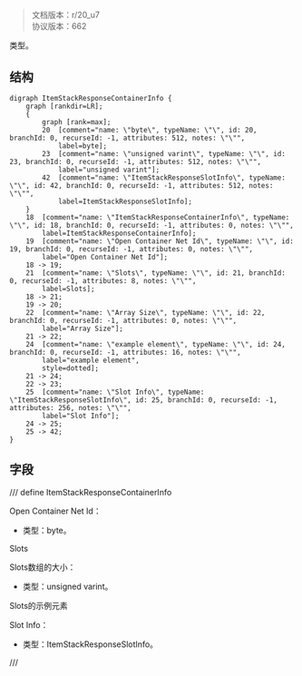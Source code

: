 # <!-- md:samp ItemStackResponseContainerInfo -->

> 文档版本：r/20_u7<br/>协议版本：662

<!-- md:samp ItemStackResponseContainerInfo -->类型。

## 结构

```viz
digraph ItemStackResponseContainerInfo {
	graph [rankdir=LR];
	{
		graph [rank=max];
		20	[comment="name: \"byte\", typeName: \"\", id: 20, branchId: 0, recurseId: -1, attributes: 512, notes: \"\"",
			label=byte];
		23	[comment="name: \"unsigned varint\", typeName: \"\", id: 23, branchId: 0, recurseId: -1, attributes: 512, notes: \"\"",
			label="unsigned varint"];
		42	[comment="name: \"ItemStackResponseSlotInfo\", typeName: \"\", id: 42, branchId: 0, recurseId: -1, attributes: 512, notes: \"\"",
			label=ItemStackResponseSlotInfo];
	}
	18	[comment="name: \"ItemStackResponseContainerInfo\", typeName: \"\", id: 18, branchId: 0, recurseId: -1, attributes: 0, notes: \"\"",
		label=ItemStackResponseContainerInfo];
	19	[comment="name: \"Open Container Net Id\", typeName: \"\", id: 19, branchId: 0, recurseId: -1, attributes: 0, notes: \"\"",
		label="Open Container Net Id"];
	18 -> 19;
	21	[comment="name: \"Slots\", typeName: \"\", id: 21, branchId: 0, recurseId: -1, attributes: 8, notes: \"\"",
		label=Slots];
	18 -> 21;
	19 -> 20;
	22	[comment="name: \"Array Size\", typeName: \"\", id: 22, branchId: 0, recurseId: -1, attributes: 0, notes: \"\"",
		label="Array Size"];
	21 -> 22;
	24	[comment="name: \"example element\", typeName: \"\", id: 24, branchId: 0, recurseId: -1, attributes: 16, notes: \"\"",
		label="example element",
		style=dotted];
	21 -> 24;
	22 -> 23;
	25	[comment="name: \"Slot Info\", typeName: \"ItemStackResponseSlotInfo\", id: 25, branchId: 0, recurseId: -1, attributes: 256, notes: \"\"",
		label="Slot Info"];
	24 -> 25;
	25 -> 42;
}

```

## 字段

/// define
ItemStackResponseContainerInfo

Open Container Net Id：<!-- md:samp byte -->

- 类型：byte。

Slots

Slots数组的大小：<!-- md:samp unsigned varint -->

- 类型：unsigned varint。

Slots的示例元素

Slot Info：[<!-- md:samp ItemStackResponseSlotInfo -->](refs/protocols/types/ItemStackResponseSlotInfo.md)

- 类型：ItemStackResponseSlotInfo。


///
